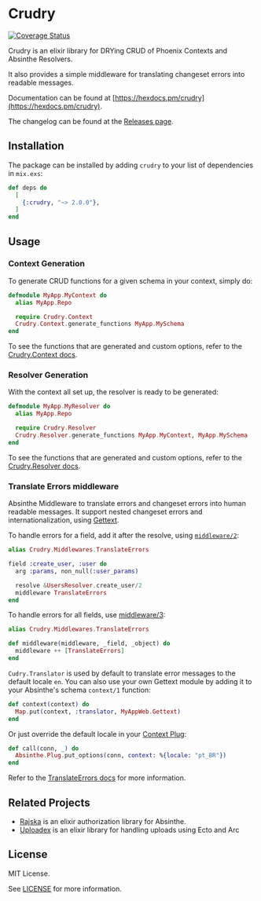 # Crudry

[![Coverage Status](https://coveralls.io/repos/github/gabrielpra1/crudry/badge.svg?branch=master)](https://coveralls.io/github/gabrielpra1/crudry?branch=master)

Crudry is an elixir library for DRYing CRUD of Phoenix Contexts and Absinthe Resolvers.

It also provides a simple middleware for translating changeset errors into readable messages.

Documentation can be found at [https://hexdocs.pm/crudry](https://hexdocs.pm/crudry).

The changelog can be found at the [Releases page](https://github.com/gabrielpra1/crudry/releases).

## Installation

The package can be installed by adding `crudry` to your list of dependencies in `mix.exs`:

```elixir
def deps do
  [
    {:crudry, "~> 2.0.0"},
  ]
end
```

## Usage

### Context Generation

To generate CRUD functions for a given schema in your context, simply do:

```elixir
defmodule MyApp.MyContext do
  alias MyApp.Repo

  require Crudry.Context
  Crudry.Context.generate_functions MyApp.MySchema
end
```

To see the functions that are generated and custom options, refer to the [Crudry.Context docs](https://hexdocs.pm/crudry/Crudry.Context.html#module-usage).


### Resolver Generation

With the context all set up, the resolver is ready to be generated:

```elixir
defmodule MyApp.MyResolver do
  alias MyApp.Repo

  require Crudry.Resolver
  Crudry.Resolver.generate_functions MyApp.MyContext, MyApp.MySchema
end
```

To see the functions that are generated and custom options, refer to the [Crudry.Resolver docs](https://hexdocs.pm/crudry/Crudry.Resolver.html#module-usage).

### Translate Errors middleware

Absinthe Middleware to translate errors and changeset errors into human readable messages. It support nested changeset errors and internationalization, using [Gettext](https://github.com/elixir-lang/gettext).

To handle errors for a field, add it after the resolve, using [`middleware/2`](https://hexdocs.pm/absinthe/Absinthe.Middleware.html#module-the-middleware-2-macro):

```elixir
alias Crudry.Middlewares.TranslateErrors

field :create_user, :user do
  arg :params, non_null(:user_params)

  resolve &UsersResolver.create_user/2
  middleware TranslateErrors
end
```

To handle errors for all fields, use [middleware/3](https://hexdocs.pm/absinthe/Absinthe.Middleware.html#module-object-wide-authentication):

```elixir
alias Crudry.Middlewares.TranslateErrors

def middleware(middleware, _field, _object) do
  middleware ++ [TranslateErrors]
end
```

`Cudry.Translator` is used by default to translate error messages to the default locale `en`. You can also use your own Gettext module by adding it to your Absinthe's schema `context/1` function:

```elixir
def context(context) do
  Map.put(context, :translator, MyAppWeb.Gettext)
end
```

Or just override the default locale in your [Context Plug](https://hexdocs.pm/absinthe/context-and-authentication.html#context-and-plugs):

```elixir
def call(conn, _) do
  Absinthe.Plug.put_options(conn, context: %{locale: "pt_BR"})
end
```

Refer to the [TranslateErrors docs](https://hexdocs.pm/crudry/Crudry.Middlewares.TranslateErrors.html) for more information.

## Related Projects

* [Rajska](https://github.com/rschef/rajska) is an elixir authorization library for Absinthe.
* [Uploadex](https://github.com/gabrielpra1/uploadex) is an elixir library for handling uploads using Ecto and Arc

## License

MIT License.

See [LICENSE](./LICENSE) for more information.
